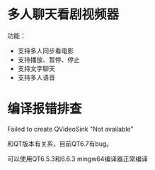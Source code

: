 # 多人聊天看剧视频器
 功能：

- 支持多人同步看电影
- 支持播放、暂停、停止
- 支持文字聊天
- 支持多人语音





# 编译报错排查

Failed to create QVideoSink "Not available"

和QT版本有关系，目前QT6.7有bug。

可以使用QT6.5.3和6.6.3 mingw64编译器正常编译
